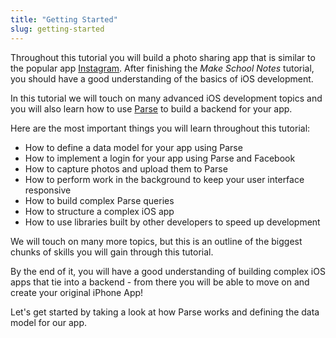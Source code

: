 ```yaml
---
title: "Getting Started"
slug: getting-started
---
```


Throughout this tutorial you will build a photo sharing app that is similar to the popular app  [Instagram](https://instagram.com/). After finishing the *Make School Notes* tutorial, you should have a good understanding of the basics of iOS development.

In this tutorial we will touch on many advanced iOS development topics and you will also learn how to use [Parse](https://parse.com) to build a backend for your app.

Here are the most important things you will learn throughout this tutorial:

- How to define a data model for your app using Parse
- How to implement a login for your app using Parse and Facebook
- How to capture photos and upload them to Parse
- How to perform work in the background to keep your user interface responsive
- How to build complex Parse queries
- How to structure a complex iOS app
- How to use libraries built by other developers to speed up development

We will touch on many more topics, but this is an outline of the biggest chunks of skills you will gain through this tutorial.

By the end of it, you will have a good understanding of building complex iOS apps that tie into a backend - from there you will be able to move on and create your original iPhone App!

Let's get started by taking a look at how Parse works and defining the data model for our app.

